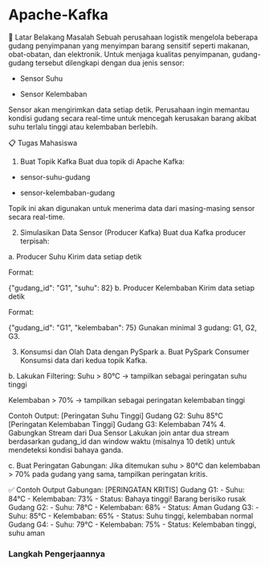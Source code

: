 # Apache-Kafka

🎯 Latar Belakang Masalah
Sebuah perusahaan logistik mengelola beberapa gudang penyimpanan yang menyimpan barang sensitif seperti makanan, obat-obatan, dan elektronik. Untuk menjaga kualitas penyimpanan, gudang-gudang tersebut dilengkapi dengan dua jenis sensor:

- Sensor Suhu

- Sensor Kelembaban

Sensor akan mengirimkan data setiap detik. Perusahaan ingin memantau kondisi gudang secara real-time untuk mencegah kerusakan barang akibat suhu terlalu tinggi atau kelembaban berlebih.

📋 Tugas Mahasiswa
1. Buat Topik Kafka
Buat dua topik di Apache Kafka:

- sensor-suhu-gudang

- sensor-kelembaban-gudang

Topik ini akan digunakan untuk menerima data dari masing-masing sensor secara real-time.

2. Simulasikan Data Sensor (Producer Kafka)
Buat dua Kafka producer terpisah:

  a. Producer Suhu
Kirim data setiap detik

  Format:

{"gudang_id": "G1", "suhu": 82}
  b. Producer Kelembaban
Kirim data setiap detik

  Format:

{"gudang_id": "G1", "kelembaban": 75}
Gunakan minimal 3 gudang: G1, G2, G3.

3. Konsumsi dan Olah Data dengan PySpark
  a. Buat PySpark Consumer
Konsumsi data dari kedua topik Kafka.

  b. Lakukan Filtering:
Suhu > 80°C → tampilkan sebagai peringatan suhu tinggi

Kelembaban > 70% → tampilkan sebagai peringatan kelembaban tinggi

Contoh Output:
[Peringatan Suhu Tinggi] Gudang G2: Suhu 85°C [Peringatan Kelembaban Tinggi] Gudang G3: Kelembaban 74%
4. Gabungkan Stream dari Dua Sensor
Lakukan join antar dua stream berdasarkan gudang_id dan window waktu (misalnya 10 detik) untuk mendeteksi kondisi bahaya ganda.

  c. Buat Peringatan Gabungan:
Jika ditemukan suhu > 80°C dan kelembaban > 70% pada gudang yang sama, tampilkan peringatan kritis.

✅ Contoh Output Gabungan:
[PERINGATAN KRITIS] Gudang G1: - Suhu: 84°C - Kelembaban: 73% - Status: Bahaya tinggi! Barang berisiko rusak Gudang G2: - Suhu: 78°C - Kelembaban: 68% - Status: Aman Gudang G3: - Suhu: 85°C - Kelembaban: 65% - Status: Suhu tinggi, kelembaban normal Gudang G4: - Suhu: 79°C - Kelembaban: 75% - Status: Kelembaban tinggi, suhu aman

### Langkah Pengerjaannya
